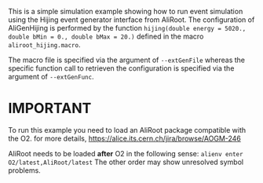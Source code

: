 <!-- doxy
\page refrunSimExamplesAliRoot_Hijing Example AliRoot_Hijing
/doxy -->

This is a simple simulation example showing how to run event simulation using the Hijing event generator interface from AliRoot.
The configuration of AliGenHijing is performed by the function `hijing(double energy = 5020., double bMin = 0., double bMax = 20.)` defined in the macro `aliroot_hijing.macro`.

The macro file is specified via the argument of `--extGenFile` whereas the specific function call to retrieven the configuration is specified via the argument of `--extGenFunc`.
 
# IMPORTANT
To run this example you need to load an AliRoot package compatible with the O2.
for more details, https://alice.its.cern.ch/jira/browse/AOGM-246

AliRoot needs to be loaded **after** O2 in the following sense:
`alienv enter O2/latest,AliRoot/latest`
The other order may show unresolved symbol problems.
